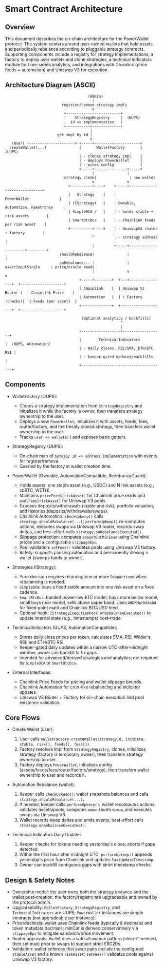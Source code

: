 # Smart Contract Architecture


## Overview

This document describes the on-chain architecture for the PowerWallet protocol. The system centers around user-owned wallets that hold assets and periodically rebalance according to pluggable strategy contracts. Supporting components include a registry for strategy implementations, a factory to deploy user wallets and clone strategies, a technical indicators module for time-series analytics, and integrations with Chainlink (price feeds + automation) and Uniswap V3 for execution.

## Architecture Diagram (ASCII)

```
                                      (Admin)
                                        |
                          register/remove strategy impls
                                        v
                           +-------------------------+
                           |    StrategyRegistry     |  (UUPS)
                           |  id => implementation   |
                           +-----------+-------------+
                                       |
                        get impl by id |
                                       v
   (User) ----------------------> +-----+---------------------+
  createWallet(...)               |       WalletFactory       |  (UUPS)
                                  | - clones strategy impl    |
                                  | - deploys PowerWallet     |
                                  | - wires config            |
                                  +-----+---------------+-----+
                                        |               |
                           strategy clone|               | new wallet
                                        v               v
                             +----------+----+    +-----+------------------------------+
                             |   Strategy    |    |            PowerWallet              |
                             | (IStrategy)   |    | Ownable, Automation, Reentrancy     |
                             | SimpleDCA /   |    | - holds stable + risk assets        |
                             | SmartBtcDca   |    | - Chainlink feeds per risk asset    |
                             +----------+----+    | - UniswapV3 router + factory        |
                                        ^         | - strategy address                   |
                                        |         +-----+----------------------+---------+
                         shouldRebalance|               |                      |
                         onRebalance... |               | exactInputSingle     | price/oracle reads
                                        |               v                      v
                                  +-----+--------+  +---+----------------+  +--------------------+
                                  | Chainlink    |  | Uniswap V3 Router |  | Chainlink Price    |
                                  | Automation   |  | + Factory (checks)|  | Feeds (per asset)  |
                                  +--------------+  +--------------------+  +--------------------+

                                   (Optional analytics / backfills)
                                                     ^
                                                     |
                                  +------------------+------------------+
                                  |        TechnicalIndicators           |  (UUPS, Automation)
                                  | - daily closes, RSI/SMA, ETH/BTC RSI |
                                  | - keeper-gated updates/backfills     |
                                  +--------------------------------------+ 
```

## Components

- WalletFactory (UUPS):
  - Clones a strategy implementation from `StrategyRegistry` and initializes it while the factory is owner, then transfers strategy ownership to the user.
  - Deploys a new `PowerWallet`, initializes it with assets, feeds, fees, router/factory, and the freshly cloned strategy, then transfers wallet ownership to the user.
  - Tracks `user => wallets[]` and exposes basic getters.

- StrategyRegistry (UUPS):
  - On-chain map of `bytes32 id => address implementation` with events for register/remove.
  - Queried by the factory at wallet creation time.

- PowerWallet (Ownable, AutomationCompatible, ReentrancyGuard):
  - Holds assets: one stable asset (e.g., USDC) and N risk assets (e.g., cbBTC, WETH).
  - Maintains `priceFeeds[riskAsset]` for Chainlink price reads and `poolFees[riskAsset]` for Uniswap V3 pools.
  - Exposes deposits/withdrawals (stable and risk), portfolio valuation, and histories (deposits/withdrawals/swaps).
  - Chainlink Automation: `checkUpkeep()` calls `strategy.shouldRebalance(...)`; `performUpkeep()` re-computes actions, executes swaps via Uniswap V3 router, records swap deltas, and best-effort calls `strategy.onRebalanceExecuted()`.
  - Slippage protection: computes `amountOutMinimum` using Chainlink prices and a configurable `slippageBps`.
  - Pool validation: `setFees()` validates pools using Uniswap V3 factory.
  - Safety: supports pausing automation and permanently closing a wallet (sweeps funds to owner).

- Strategies (IStrategy):
  - Pure decision engines returning one or more `SwapAction`s when rebalancing is needed.
  - `SimpleDCA`: buys a fixed stable amount into one risk asset on a fixed cadence.
  - `SmartBtcDca`: banded power‑law BTC model; buys more below model, small buys near model, sells above upper band. Uses `ABDKMath64x64` for fixed‑point math and Chainlink BTC/USD feed.
  - Optional hook: `IStrategyExecutionHook.onRebalanceExecuted()` to update internal state (e.g., timestamps) post-trade.

- TechnicalIndicators (UUPS, AutomationCompatible):
  - Stores daily close prices per token, calculates SMA, RSI, Wilder's RSI, and ETH/BTC RSI.
  - Keeper-gated daily updates within a narrow UTC-after-midnight window; owner can backfill to fix gaps.
  - Intended for advanced/derived strategies and analytics; not required by `SimpleDCA` or `SmartBtcDca`.

- External Interfaces:
  - Chainlink Price Feeds for pricing and wallet slippage bounds.
  - Chainlink Automation for cron-like rebalancing and indicator updates.
  - Uniswap V3 Router + Factory for on-chain execution and pool existence validation.

## Core Flows

- Create Wallet (user):
  1) User calls `WalletFactory.createWallet(strategyId, initData, stable, risk[], feeds[], fees[])`.
  2) Factory resolves impl from `StrategyRegistry`, clones, initializes strategy (factory is temporary owner), then transfers strategy ownership to user.
  3) Factory deploys `PowerWallet`, initializes config (assets/feeds/fees/router/factory/strategy), then transfers wallet ownership to user and records it.

- Automation Rebalance (wallet):
  1) Keeper calls `checkUpkeep()`; wallet snapshots balances and calls `strategy.shouldRebalance(...)`.
  2) If needed, keeper calls `performUpkeep()`; wallet recomputes actions, validates assets/pools, computes `amountOutMinimum`, and executes swaps via Uniswap V3.
  3) Wallet records swap deltas and emits events; best-effort calls `strategy.onRebalanceExecuted()`.

- Technical Indicators Daily Update:
  1) Keeper checks for tokens needing yesterday's close; aborts if gaps detected.
  2) Within the first hour after midnight UTC, `performUpkeep()` appends yesterday's price from Chainlink and updates `lastUpdateTimestamp`.
  3) Owner can backfill contiguous gaps with strict timestamp checks.

## Design & Safety Notes

- Ownership model: the user owns both the strategy instance and the wallet post-creation; the factory/registry are upgradeable and owned by the protocol admin.
- Upgradeability: `WalletFactory`, `StrategyRegistry`, and `TechnicalIndicators` are UUPS; `PowerWallet` instances are simple contracts (not upgradeable per instance).
- Price/decimals: wallet uses Chainlink feeds (typically 8 decimals) and token metadata decimals; minOut is derived conservatively via `slippageBps` to mitigate sandwich/price movement.
- Router approvals: wallet uses a safe allowance pattern (clear-if-needed, then set max) prior to swaps to support strict ERC20s.
- Validation: wallet enforces that swap pairs include the configured `stableAsset` and a known `riskAsset`; `setFees()` validates pools against Uniswap V3 factory.

